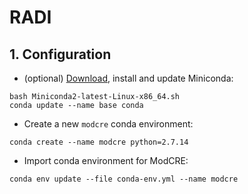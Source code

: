 # RADI

## 1. Configuration

* (optional) [Download](https://conda.io/miniconda.html), install and update Miniconda:

```
bash Miniconda2-latest-Linux-x86_64.sh
conda update --name base conda
```

* Create a new `modcre` conda environment:

`conda create --name modcre python=2.7.14`

* Import conda environment for ModCRE:

`conda env update --file conda-env.yml --name modcre`